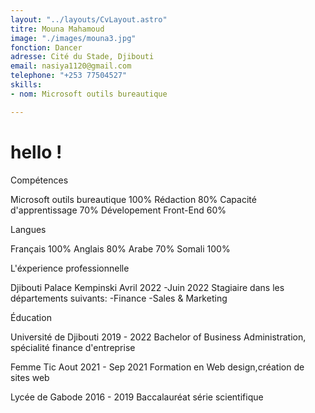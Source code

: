```yaml
---
layout: "../layouts/CvLayout.astro"
titre: Mouna Mahamoud
image: "./images/mouna3.jpg"
fonction: Dancer
adresse: Cité du Stade, Djibouti
email: nasiya1120@gmail.com
telephone: "+253 77504527"
skills:
- nom: Microsoft outils bureautique

---
```

# hello !

Compétences

Microsoft outils bureautique 100%
Rédaction 80%
Capacité d'apprentissage 70%
Dévelopement Front-End 60%

Langues

Français 100%
Anglais 80%
Arabe 70%
Somali 100%

L'éxperience professionnelle

Djibouti Palace Kempinski
Avril 2022 -Juin 2022
Stagiaire dans les départements suivants: -Finance -Sales & Marketing

Éducation

Université de Djibouti
2019 - 2022
Bachelor of Business Administration, spécialité finance d'entreprise

Femme Tic
Aout 2021 - Sep 2021
Formation en Web design,création de sites web

Lycée de Gabode
2016 - 2019
Baccalauréat série scientifique